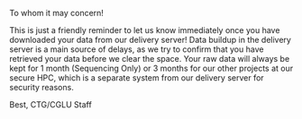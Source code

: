 To whom it may concern!

This is just a friendly reminder to let us know immediately once you have downloaded your data from our delivery server!
Data buildup in the delivery server is a main source of delays, as we try to confirm that you have retrieved your data before
we clear the space. Your raw data will always be kept for 1 month (Sequencing Only) or 3 months for our other projects
at our secure HPC, which is a separate system from our delivery server for security reasons.

Best,
CTG/CGLU Staff 